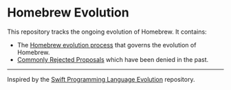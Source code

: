 # Homebrew Evolution
This repository tracks the ongoing evolution of Homebrew. It contains:

* The [Homebrew evolution process](process.md) that governs the evolution of Homebrew.
* [Commonly Rejected Proposals](commonly_rejected_proposals.md) which have been denied in the past.

---

Inspired by the [Swift Programming Language Evolution](https://github.com/apple/swift-evolution) repository.
